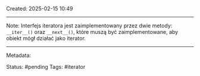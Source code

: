 Created: 2025-02-15 10:49

---
Note: Interfejs iteratora jest zaimplementowany przez dwie metody: `__iter__()` oraz `__next__()`, które muszą być zaimplementowane, aby obiekt mógł działać jako iterator.

---
Metadata:

Status: #pending
Tags: #iterator